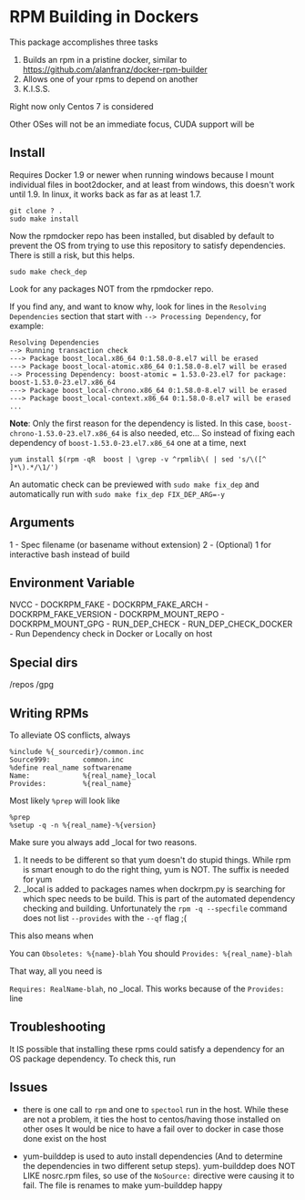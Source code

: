 # RPM Building in Dockers #

This package accomplishes three tasks

1. Builds an rpm in a pristine docker, similar to https://github.com/alanfranz/docker-rpm-builder
2. Allows one of your rpms to depend on another
3. K.I.S.S.

Right now only Centos 7 is considered

Other OSes will not be an immediate focus, CUDA support will be

## Install ##

Requires Docker 1.9 or newer when running windows because I mount individual 
files in boot2docker, and at least from windows, this doesn't work until 1.9.
In linux, it works back as far as at least 1.7.

```
git clone ? .
sudo make install
```

Now the rpmdocker repo has been installed, but disabled by default to prevent 
the OS from trying to use this repository to satisfy dependencies. There is 
still a risk, but this helps.

```
sudo make check_dep
```

Look for any packages NOT from the rpmdocker repo.

If you find any, and want to know why, look for lines in the `Resolving Dependencies`
section that start with `--> Processing Dependency`, for example:

```
Resolving Dependencies
--> Running transaction check
---> Package boost_local.x86_64 0:1.58.0-8.el7 will be erased
---> Package boost_local-atomic.x86_64 0:1.58.0-8.el7 will be erased
--> Processing Dependency: boost-atomic = 1.53.0-23.el7 for package: boost-1.53.0-23.el7.x86_64
---> Package boost_local-chrono.x86_64 0:1.58.0-8.el7 will be erased
---> Package boost_local-context.x86_64 0:1.58.0-8.el7 will be erased
...
```

**Note**: Only the first reason for the dependency is listed. In this case, 
`boost-chrono-1.53.0-23.el7.x86_64` is also needed, etc... So instead of fixing each
dependency of `boost-1.53.0-23.el7.x86_64` one at a time, next 

```
yum install $(rpm -qR  boost | \grep -v ^rpmlib\( | sed 's/\([^ ]*\).*/\1/')

```

An automatic check can be previewed with `sudo make fix_dep` and automatically 
run with `sudo make fix_dep FIX_DEP_ARG=-y`


## Arguments ##

1 - Spec filename (or basename without extension)
2 - (Optional) 1 for interactive bash instead of build

## Environment Variable ## 

NVCC - 
DOCKRPM_FAKE  -
DOCKRPM_FAKE_ARCH - 
DOCKRPM_FAKE_VERSION -
DOCKRPM_MOUNT_REPO -
DOCKRPM_MOUNT_GPG -
RUN_DEP_CHECK -
RUN_DEP_CHECK_DOCKER - Run Dependency check in Docker or Locally on host
## Special dirs ##

/repos
/gpg

## Writing RPMs ##

To alleviate OS conflicts, always

```spec
%include %{_sourcedir}/common.inc
Source999:        common.inc
%define real_name softwarename
Name:             %{real_name}_local
Provides:         %{real_name}
```

Most likely `%prep` will look like 

```spec
%prep
%setup -q -n %{real_name}-%{version}
```

Make sure you always add _local for two reasons. 

1. It needs to be different so that yum doesn't do stupid things. While rpm is
smart enough to do the right thing, yum is NOT. The suffix is needed for yum
2. _local is added to packages names when dockrpm.py is searching for which
spec needs to be build. This is part of the automated dependency checking and
building. Unfortunately the `rpm -q --specfile` command does not list `--provides`
with the `--qf` flag ;(

This also means when 

You can `Obsoletes: %{name}-blah`
You should `Provides: %{real_name}-blah`

That way, all you need is

`Requires: RealName-blah`, no _local. This works because of the `Provides:` line

## Troubleshooting ##

It IS possible that installing these rpms could satisfy a dependency for an OS
package dependency. To check this, run 

## Issues ##

- there is one call to `rpm` and one to `spectool` run in the host. While these
are not a problem, it ties the host to centos/having those installed on other oses
It would be nice to have a fail over to docker in case those done exist on the
host

- yum-builddep is used to auto install dependencies (And to determine the 
dependencies in two different setup steps). yum-builddep does NOT LIKE nosrc.rpm
files, so use of the `NoSource:` directive were causing it to fail. The file is
renames to make yum-builddep happy